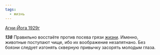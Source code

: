 ```yaml
---
tags:
  - жизнь
---
```


[Агни-Йога 1929г](/agni/1929)

___138___
Правильно восстаёте против посева грязи [жизни](/tag/#жизнь). Именно, животные поступают чище, ибо их воображение незапятнано. Без боязни следует изгонять скверную привычку засорять молодым глаза.